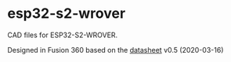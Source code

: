 # esp32-s2-wrover

CAD files for ESP32-S2-WROVER.

Designed in Fusion 360 based on the [datasheet](https://www.espressif.com/sites/default/files/documentation/esp32-s2-wrover_esp32-s2-wrover-i_datasheet_en.pdf) v0.5 (2020-03-16)
